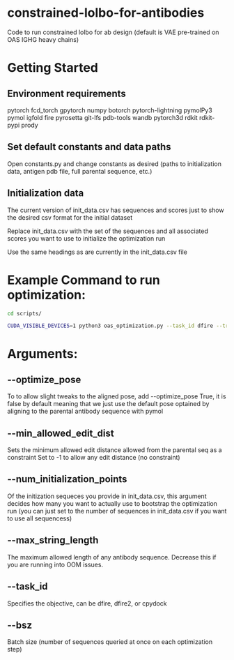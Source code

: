 # constrained-lolbo-for-antibodies
Code to run constrained lolbo for ab design (default is VAE pre-trained on OAS IGHG heavy chains)

# Getting Started 

## Environment requirements 
pytorch 
fcd_torch 
gpytorch 
numpy 
botorch 
pytorch-lightning
pymolPy3
pymol 
igfold 
fire
pyrosetta 
git-lfs 
pdb-tools 
wandb 
pytorch3d
rdkit
rdkit-pypi
prody 

## Set default constants and data paths

Open constants.py and change constants as desired 
(paths to initialization data, antigen pdb file, full parental sequence, etc.)

## Initialization data 
The current version of init_data.csv has sequences and scores just to show the desired csv format for the initial dataset 

Replace init_data.csv with the set of the sequences and all associated scores you want to use to initialize the optimization run 

Use the same headings as are currently in the init_data.csv file 

# Example Command to run optimization: 

```Bash
cd scripts/

CUDA_VISIBLE_DEVICES=1 python3 oas_optimization.py --task_id dfire --track_with_wandb True --wandb_entity nmaus --min_allowed_edit_dist 10 --num_initialization_points 10000 --max_string_length 200 --bsz 10 - run_lolbo - done 
```

# Arguments: 
## --optimize_pose 
To to allow slight tweaks to the aligned pose, add --optimize_pose True, it is false by default meaning that we just use the default pose optained by aligning to the parental antibody sequence with pymol 

## --min_allowed_edit_dist
Sets the minimum allowed edit distance allowed from the parental seq as a constraint
Set to -1 to allow any edit distance (no constraint)

## --num_initialization_points
Of the initization sequeces you provide in init_data.csv, this argument decides how many you want to actually use to bootstrap the optimization run (you can just set to the number of sequences in init_data.csv if you want to use all sequencess)

## --max_string_length
The maximum allowed length of any antibody sequence. Decrease this if you are running into OOM issues. 

## --task_id 
Specifies the objective, can be dfire, dfire2, or cpydock 

## --bsz
Batch size (number of sequences queried at once on each optimization step)



